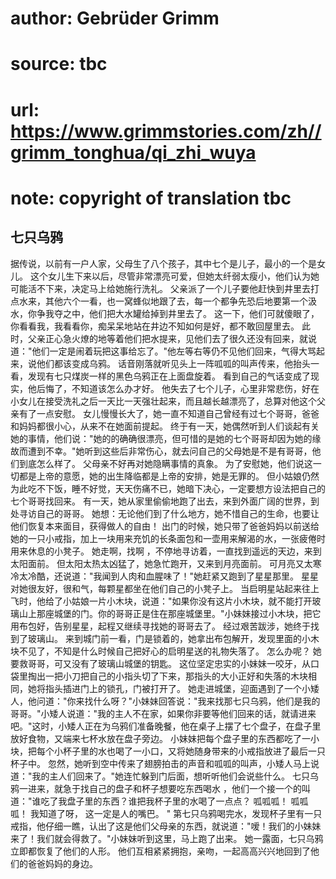# author: Gebrüder Grimm
# source: tbc
# url: https://www.grimmstories.com/zh//grimm_tonghua/qi_zhi_wuya
# note: copyright of translation tbc

## 七只乌鸦 

据传说，以前有一户人家，父母生了八个孩子，其中七个是儿子，最小的一个是女儿。
这个女儿生下来以后，尽管非常漂亮可爱，但她太纤弱太瘦小，他们认为她可能活不下来，决定马上给她施行洗礼。
父亲派了一个儿子要他赶快到井里去打点水来，其他六个一看，也一窝蜂似地跟了去，每一个都争先恐后地要第一个汲水，你争我夺之中，他们把大水罐给掉到井里去了。
这一下，他们可就傻眼了，你看看我，我看看你，痴呆呆地站在井边不知如何是好，都不敢回屋里去。
此时，父亲正心急火燎的地等着他们把水提来，见他们去了很久还没有回来，就说道："他们一定是闹着玩把这事给忘了。"他左等右等仍不见他们回来，气得大骂起来，说他们都该变成乌鸦。
话音刚落就听见头上一阵呱呱的叫声传来，他抬头一看，发现有七只煤炭一样的黑色乌鸦正在上面盘旋着。
看到自己的气话变成了现实，他后悔了，不知道该怎么办才好。
他失去了七个儿子，心里非常悲伤，好在小女儿在接受洗礼之后一天比一天强壮起来，而且越长越漂亮了，总算对他这个父亲有了一点安慰。
女儿慢慢长大了，她一直不知道自己曾经有过七个哥哥，爸爸和妈妈都很小心，从来不在她面前提起。
终于有一天，她偶然听到人们谈起有关她的事情，他们说："她的的确确很漂亮，但可惜的是她的七个哥哥却因为她的缘故而遭到不幸。"她听到这些后非常伤心，就去问自己的父母她是不是有哥哥，他们到底怎么样了。
父母亲不好再对她隐瞒事情的真象。
为了安慰她，他们说这一切都是上帝的意愿，她的出生降临都是上帝的安排，她是无罪的。
但小姑娘仍然为此吃不下饭，睡不好觉，天天伤痛不已，她暗下决心，一定要想方设法把自己的七个哥哥找回来。
有一天，她从家里偷偷地跑了出去，来到外面广阔的世界，到处寻访自己的哥哥。
她想：无论他们到了什么地方，她不惜自己的生命，也要让他们恢复本来面目，获得做人的自由！
出门的时候，她只带了爸爸妈妈以前送给她的一只小戒指，加上一块用来充饥的长条面包和一壶用来解渴的水，一张疲倦时用来休息的小凳子。
她走啊，找啊 ，不停地寻访着，一直找到遥远的天边，来到太阳面前。
但太阳太热太凶猛了，她急忙跑开，又来到月亮面前。
可月亮又太寒冷太冷酷，还说道："我闻到人肉和血腥味了！"她赶紧又跑到了星星那里。
星星对她很友好，很和气，每颗星都坐在他们自己的小凳子上。
当启明星站起来往上飞时，他给了小姑娘一片小木块，说道："如果你没有这片小木块，就不能打开玻璃山上那座城堡的门。你的哥哥正是住在那座城堡里。"小妹妹接过小木块，把它用布包好，告别星星，起程又继续寻找她的哥哥去了。
经过艰苦跋涉，她终于找到了玻璃山。
来到城门前一看，门是锁着的，她拿出布包解开，发现里面的小木块不见了，不知是什么时候自己把好心的启明星送的礼物失落了。
怎么办呢？ 她要救哥哥，可又没有了玻璃山城堡的钥匙。
这位坚定忠实的小妹妹一咬牙，从口袋里掏出一把小刀把自己的小指头切了下来，那指头的大小正好和失落的木块相同，她将指头插进门上的锁孔，门被打开了。
她走进城堡，迎面遇到了一个小矮人，他问道："你来找什么呀？"小妹妹回答说："我来找那七只乌鸦，他们是我的哥哥。"小矮人说道："我的主人不在家，如果你非要等他们回来的话，就请进来吧。"这时，小矮人正在为乌鸦们准备晚餐，他在桌子上摆了七个盘子，在盘子里放好食物，又端来七杯水放在盘子旁边。
小妹妹把每个盘子里的东西都吃了一小块，把每个小杯子里的水也喝了一小口，又将她随身带来的小戒指放进了最后一只杯子中。
忽然，她听到空中传来了翅膀拍击的声音和呱呱的叫声，小矮人马上说道："我的主人们回来了。"她连忙躲到门后面，想听听他们会说些什么。
七只乌鸦一进来，就急于找自己的盘子和杯子想要吃东西喝水
，他们一个接一个的叫道："谁吃了我盘子里的东西？谁把我杯子里的水喝了一点点？
呱呱呱！ 呱呱呱！
我知道了呀，
这一定是人的嘴巴。 "
第七只乌鸦喝完水，发现杯子里有一只戒指，他仔细一瞧，认出了这是他们父母亲的东西，就说道："嗳！我们的小妹妹来了！我们就会得救了。"小妹妹听到这里，马上跑了出来。
她一露面，七只乌鸦立即都恢复了他们的人形。
他们互相紧紧拥抱，亲吻，一起高高兴兴地回到了他们的爸爸妈妈的身边。
